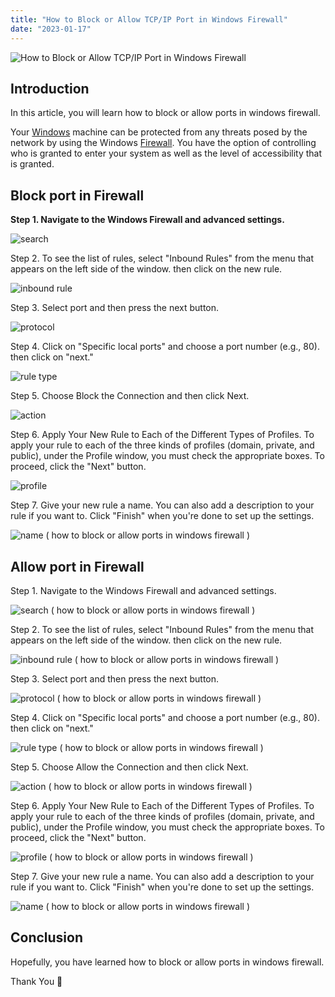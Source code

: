 ```yaml
---
title: "How to Block or Allow TCP/IP Port in Windows Firewall"
date: "2023-01-17"
---
```


![How to Block or Allow TCP/IP Port in Windows Firewall](images/How-to-Block-or-Allow-TCP_IP-Port-in-Windows-Firewall-WINDOWS-ARTICLE-1024x576.png)

## Introduction

In this article, you will learn how to block or allow ports in windows firewall.

Your [Windows](https://utho.com/docs/tutorial/how-to-boot-windows-server-2012-into-safe-mode/) machine can be protected from any threats posed by the network by using the Windows [Firewall](https://en.wikipedia.org/wiki/Firewall_(computing)). You have the option of controlling who is granted to enter your system as well as the level of accessibility that is granted.

## Block port in Firewall

**Step 1. Navigate to the Windows Firewall and advanced settings.**

![search](images/image-776-1024x413.png)

Step 2. To see the list of rules, select "Inbound Rules" from the menu that appears on the left side of the window. then click on the new rule.

![inbound rule](images/image-777-1024x611.png)

Step 3. Select port and then press the next button. 

![protocol](images/image-779-1024x492.png)

Step 4. Click on "Specific local ports" and choose a port number (e.g., 80). then click on "next."

![rule type](images/image-780-1024x492.png)

Step 5. Choose Block the Connection and then click Next. 

![action](images/image-781-1024x495.png)

Step 6. Apply Your New Rule to Each of the Different Types of Profiles. To apply your rule to each of the three kinds of profiles (domain, private, and public), under the Profile window, you must check the appropriate boxes. To proceed, click the "Next" button.

![profile](images/image-782-1024x486.png)

Step 7. Give your new rule a name. You can also add a description to your rule if you want to. Click "Finish" when you're done to set up the settings.

![name ( how to block or allow ports in windows firewall )](images/image-783-1024x494.png)

## Allow port in Firewall

Step 1. Navigate to the Windows Firewall and advanced settings.

![search ( how to block or allow ports in windows firewall ) ](images/image-776-1024x413.png)

Step 2. To see the list of rules, select "Inbound Rules" from the menu that appears on the left side of the window. then click on the new rule.

![inbound rule ( how to block or allow ports in windows firewall ) ](images/image-777-1024x611.png)

Step 3. Select port and then press the next button. 

![protocol ( how to block or allow ports in windows firewall ) ](images/image-779-1024x492.png)

Step 4. Click on "Specific local ports" and choose a port number (e.g., 80). then click on "next."

![rule type ( how to block or allow ports in windows firewall ) ](images/image-780-1024x492.png)

Step 5. Choose Allow the Connection and then click Next. 

![action ( how to block or allow ports in windows firewall )](images/image-784-1024x494.png)

Step 6. Apply Your New Rule to Each of the Different Types of Profiles. To apply your rule to each of the three kinds of profiles (domain, private, and public), under the Profile window, you must check the appropriate boxes. To proceed, click the "Next" button.

![profile ( how to block or allow ports in windows firewall )](images/image-782-1024x486.png)

Step 7. Give your new rule a name. You can also add a description to your rule if you want to. Click "Finish" when you're done to set up the settings.

![name ( how to block or allow ports in windows firewall )](images/image-783-1024x494.png)

## Conclusion

Hopefully, you have learned how to block or allow ports in windows firewall.

Thank You 🙂
